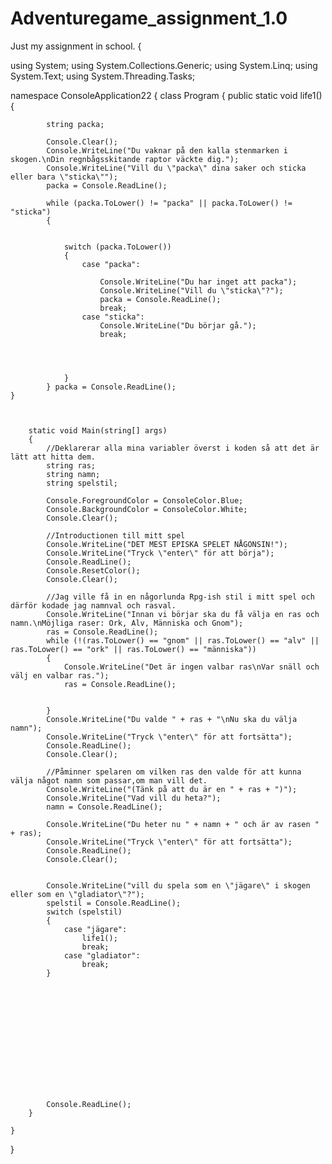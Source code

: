 Adventuregame_assignment_1.0
============================

Just my assignment in school.
{

using System;
using System.Collections.Generic;
using System.Linq;
using System.Text;
using System.Threading.Tasks;

namespace ConsoleApplication22
{
    class Program
    {
        public static void life1(){

            string packa;

            Console.Clear();
            Console.WriteLine("Du vaknar på den kalla stenmarken i skogen.\nDin regnbågsskitande raptor väckte dig.");
            Console.WriteLine("Vill du \"packa\" dina saker och sticka eller bara \"sticka\"");
            packa = Console.ReadLine();

            while (packa.ToLower() != "packa" || packa.ToLower() != "sticka")
            {
               
                
                switch (packa.ToLower())
                {
                    case "packa":

                        Console.WriteLine("Du har inget att packa");
                        Console.WriteLine("Vill du \"sticka\"?");
                        packa = Console.ReadLine();
                        break;
                    case "sticka":
                        Console.WriteLine("Du börjar gå.");
                        break;

                   
                

                }
            } packa = Console.ReadLine();
    }



        static void Main(string[] args)
        {
            //Deklarerar alla mina variabler överst i koden så att det är lätt att hitta dem.
            string ras;
            string namn;
            string spelstil;

            Console.ForegroundColor = ConsoleColor.Blue;
            Console.BackgroundColor = ConsoleColor.White;
            Console.Clear();

            //Introductionen till mitt spel
            Console.WriteLine("DET MEST EPISKA SPELET NÅGONSIN!");
            Console.WriteLine("Tryck \"enter\" för att börja");
            Console.ReadLine();
            Console.ResetColor();
            Console.Clear();

            //Jag ville få in en någorlunda Rpg-ish stil i mitt spel och därför kodade jag namnval och rasval.
            Console.WriteLine("Innan vi börjar ska du få välja en ras och namn.\nMöjliga raser: Ork, Alv, Människa och Gnom");
            ras = Console.ReadLine();
            while (!(ras.ToLower() == "gnom" || ras.ToLower() == "alv" || ras.ToLower() == "ork" || ras.ToLower() == "människa"))
            {
                Console.WriteLine("Det är ingen valbar ras\nVar snäll och välj en valbar ras.");
                ras = Console.ReadLine();


            }
            Console.WriteLine("Du valde " + ras + "\nNu ska du välja namn");
            Console.WriteLine("Tryck \"enter\" för att fortsätta");
            Console.ReadLine();
            Console.Clear();

            //Påminner spelaren om vilken ras den valde för att kunna välja något namn som passar,om man vill det.
            Console.WriteLine("(Tänk på att du är en " + ras + ")");
            Console.WriteLine("Vad vill du heta?");
            namn = Console.ReadLine();

            Console.WriteLine("Du heter nu " + namn + " och är av rasen " + ras);
            Console.WriteLine("Tryck \"enter\" för att fortsätta");
            Console.ReadLine();
            Console.Clear();


            Console.WriteLine("vill du spela som en \"jägare\" i skogen eller som en \"gladiator\"?");
            spelstil = Console.ReadLine();
            switch (spelstil)
            {
                case "jägare":
                    life1();
                    break;
                case "gladiator":
                    break;
            }



           
            









            Console.ReadLine();
        }
  
    }

}
